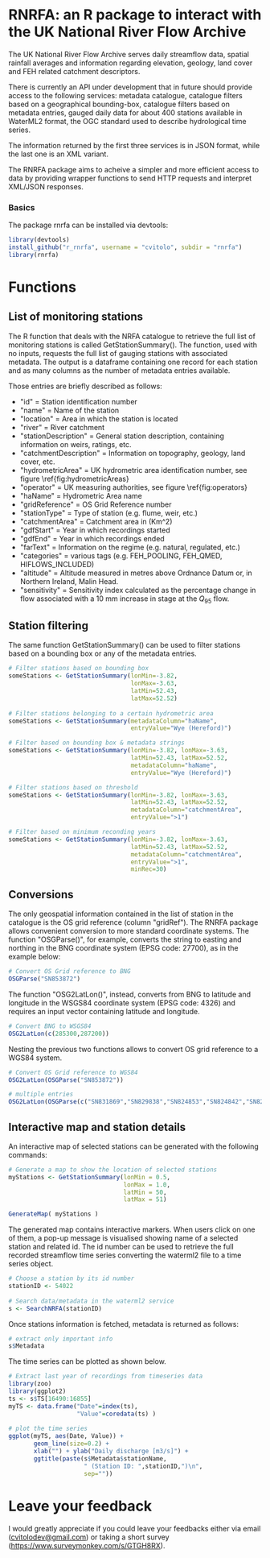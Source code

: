 RNRFA: an R package to interact with the UK National River Flow Archive
=======

The UK National River Flow Archive serves daily streamflow data, spatial rainfall averages and information regarding elevation, geology, land cover and FEH related catchment descriptors.

There is currently an API under development that in future should provide access to the following services: metadata catalogue, catalogue filters based on a geographical bounding-box, catalogue filters based on metadata entries, gauged daily data for about 400 stations available in WaterML2 format, the OGC standard used to describe hydrological time series.  

The information returned by the first three services is in JSON format, while the last one is an XML variant.

The RNRFA package aims to acheive a simpler and more efficient access to data by providing wrapper functions to send HTTP requests and interpret XML/JSON responses. 

### Basics
The package rnrfa can be installed via devtools:

```R
library(devtools)
install_github("r_rnrfa", username = "cvitolo", subdir = "rnrfa")
library(rnrfa)
```

# Functions

## List of monitoring stations
The R function that deals with the NRFA catalogue to retrieve the full list of monitoring stations is called GetStationSummary(). The function, used with no inputs, requests the full list of gauging stations with associated metadata. The output is a dataframe containing one record for each station and as many columns as the number of metadata entries available. 

Those entries are briefly described as follows:
* "id" = Station identification number
* "name" = Name of the station
* "location" = Area in which the station is located
* "river" = River catchment
* "stationDescription" = General station description, containing information on weirs, ratings, etc.
* "catchmentDescription" = Information on topography, geology, land cover, etc.
* "hydrometricArea" = UK hydrometric area identification number, see figure \ref{fig:hydrometricAreas}
* "operator" = UK measuring authorities, see figure \ref{fig:operators}
* "haName" = Hydrometric Area name
* "gridReference" = OS Grid Reference number
* "stationType" = Type of station (e.g. flume, weir, etc.)
* "catchmentArea" = Catchment area in (Km^2)
* "gdfStart" = Year in which recordings started
* "gdfEnd" = Year in which recordings ended
* "farText" = Information on the regime (e.g. natural, regulated, etc.)
* "categories" = various tags (e.g. FEH\_POOLING, FEH\_QMED, HIFLOWS\_INCLUDED)
* "altitude" = Altitude measured in metres above Ordnance Datum or, in Northern Ireland, Malin Head.
* "sensitivity" = Sensitivity index calculated as the percentage change in flow associated with a 10 mm increase in stage at the $Q_{95}$ flow.

## Station filtering
The same function GetStationSummary() can be used to filter stations based on a bounding box or any of the metadata entries. 

```R
# Filter stations based on bounding box
someStations <- GetStationSummary(lonMin=-3.82, 
                                  lonMax=-3.63, 
                                  latMin=52.43, 
                                  latMax=52.52)
                                  
# Filter stations belonging to a certain hydrometric area
someStations <- GetStationSummary(metadataColumn="haName",
                                  entryValue="Wye (Hereford)")

# Filter based on bounding box & metadata strings
someStations <- GetStationSummary(lonMin=-3.82, lonMax=-3.63, 
                                  latMin=52.43, latMax=52.52,
                                  metadataColumn="haName",
                                  entryValue="Wye (Hereford)")

# Filter stations based on threshold
someStations <- GetStationSummary(lonMin=-3.82, lonMax=-3.63, 
                                  latMin=52.43, latMax=52.52,
                                  metadataColumn="catchmentArea",
                                  entryValue=">1")

# Filter based on minimum reconding years
someStations <- GetStationSummary(lonMin=-3.82, lonMax=-3.63, 
                                  latMin=52.43, latMax=52.52,
                                  metadataColumn="catchmentArea",
                                  entryValue=">1",
                                  minRec=30)
```

## Conversions
The only geospatial information contained in the list of station in the catalogue is the OS grid reference (column "gridRef"). The RNRFA package allows convenient conversion to more standard coordinate systems. The function "OSGParse()", for example, converts the string to easting and northing in the BNG coordinate system (EPSG code: 27700), as in the example below:

```R
# Convert OS Grid reference to BNG
OSGParse("SN853872")
```

The function "OSG2LatLon()", instead, converts from BNG to latitude and longitude in the WSGS84 coordinate system (EPSG code: 4326) and requires an input vector containing latitude and longitude.

```R
# Convert BNG to WSGS84
OSG2LatLon(c(285300,287200))
```

Nesting the previous two functions allows to convert OS grid reference to a WGS84 system. 
```R
# Convert OS Grid reference to WGS84 
OSG2LatLon(OSGParse("SN853872"))

# multiple entries 
OSG2LatLon(OSGParse(c("SN831869","SN829838","SN824853","SN824842","SN826854")))
```

## Interactive map and station details
An interactive map of selected stations can be generated with the following commands:

```R
# Generate a map to show the location of selected stations
myStations <- GetStationSummary(lonMin = 0.5,
                                lonMax = 1.0, 
                                latMin = 50, 
                                latMax = 51)

GenerateMap( myStations )
```

The generated map contains interactive markers. When users click on one of them, a pop-up message is visualised showing name of a selected station and related id. The id number can be used to retrieve the full recorded streamflow time series converting the waterml2 file to a time series object.

```R
# Choose a station by its id number
stationID <- 54022
 
# Search data/metadata in the waterml2 service
s <- SearchNRFA(stationID)
```

Once stations information is fetched, metadata is returned as follows:

```R
# extract only important info 
s$Metadata
```

The time series can be plotted as shown below.

```R
# Extract last year of recordings from timeseries data
library(zoo)
library(ggplot2)
ts <- s$TS[16490:16855] 
myTS <- data.frame("Date"=index(ts),
                   "Value"=coredata(ts) )
 
# plot the time series
ggplot(myTS, aes(Date, Value)) + 
       geom_line(size=0.2) + 
       xlab("") + ylab("Daily discharge [m3/s]") +
       ggtitle(paste(s$Metadata$stationName,
                     " (Station ID: ",stationID,")\n",
                     sep=""))
```

# Leave your feedback
I would greatly appreciate if you could leave your feedbacks either via email (cvitolodev@gmail.com) or taking a short survey (https://www.surveymonkey.com/s/GTGH8RX).
